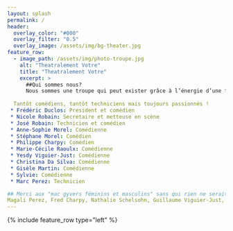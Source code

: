 ```yaml
---
layout: splash
permalink: /
header:
  overlay_color: "#000"
  overlay_filter: "0.5"
  overlay_image: /assets/img/bg-theater.jpg
feature_row:
  - image_path: /assets/img/photo-troupe.jpg
    alt: "Theatralement Votre"
    title: "Theatralement Votre"
    excerpt: >
      ##Qui sommes nous?
      Nous sommes une troupe qui peut exister grâce à l’énergie d’une fidèle équipe de bénévoles qui se retrouve aussi pour participer au Carnaval d’Évian, aux Escales Gourmandes ou au Marchés Nocturnes... Une troupe théâtrale ne se limite pas au comédiens, il y a de la place pour des costumiers, des décorateurs ou des techniciens sons et lumières… et évidement on peut décliner tous ces rôles au féminin ! Les jeunes peuvent nous rejoindre en autonomie dès 16 ans. Nous ne donnons pas de cours, nous sommes tous des amateurs avec plus ou moins d’expérience!
    
  Tantôt comédiens, tantôt techniciens mais toujours passionnés !
 * Frédéric Duclos: President et comédien  
 * Nicole Robain: Secretaire et metteuse en scène  
 * José Robain: Technicien et comédien  
 * Anne-Sophie Morel: Comédienne  
 * Stéphane Morel: Comédien  
 * Philippe Charpy: Comédien  
 * Marie-Cécile Raoulx: Comédienne  
 * Yesdy Viguier-Just: Comédienne  
 * Christina Da Silva: Comédienne  
 * Gisèle Martin: Comédienne  
 * Sylvie: Comédienne  
 * Marc Perez: Technicien

## Merci aux "mac gyvers féminins et masculins" sans qui rien ne serait possible !
Magali Perez, Fred Charpy, Nathalie Schelsohn, Guillaume Viguier-Just, Jean-Marc
---
```


{% include feature_row type="left" %}
